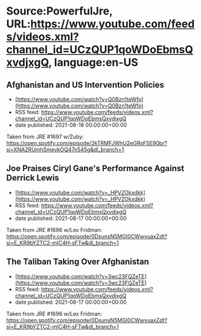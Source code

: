# Source:PowerfulJre, URL:https://www.youtube.com/feeds/videos.xml?channel_id=UCzQUP1qoWDoEbmsQxvdjxgQ, language:en-US

## Afghanistan and US Intervention Policies
 - [https://www.youtube.com/watch?v=Q0Bzn1teWfo](https://www.youtube.com/watch?v=Q0Bzn1teWfo)
 - RSS feed: https://www.youtube.com/feeds/videos.xml?channel_id=UCzQUP1qoWDoEbmsQxvdjxgQ
 - date published: 2021-08-18 00:00:00+00:00

Taken from JRE #1697 w/Zuby:
https://open.spotify.com/episode/2kTRMFJWhU2eGRsF5E90br?si=XNA2RUmhSmeykOQ47n545g&dl_branch=1

## Joe Praises Ciryl Gane's Performance Against Derrick Lewis
 - [https://www.youtube.com/watch?v=_HPVZOkxdkk](https://www.youtube.com/watch?v=_HPVZOkxdkk)
 - RSS feed: https://www.youtube.com/feeds/videos.xml?channel_id=UCzQUP1qoWDoEbmsQxvdjxgQ
 - date published: 2021-08-17 00:00:00+00:00

Taken from JRE #1696 w/Lex Fridman:
https://open.spotify.com/episode/0DsunsN5MGI0CWwvuaxZdt?si=E_KR9bYZTC2-mIC4H-sFTw&dl_branch=1

## The Taliban Taking Over Afghanistan
 - [https://www.youtube.com/watch?v=3wc23FQZeTE](https://www.youtube.com/watch?v=3wc23FQZeTE)
 - RSS feed: https://www.youtube.com/feeds/videos.xml?channel_id=UCzQUP1qoWDoEbmsQxvdjxgQ
 - date published: 2021-08-17 00:00:00+00:00

Taken from JRE #1696 w/Lex Fridman:
https://open.spotify.com/episode/0DsunsN5MGI0CWwvuaxZdt?si=E_KR9bYZTC2-mIC4H-sFTw&dl_branch=1

